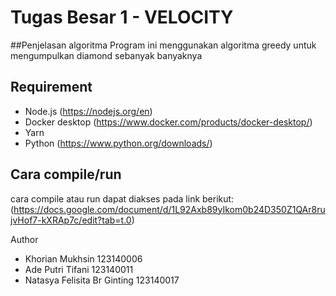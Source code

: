 # Tugas Besar 1 - VELOCITY

##Penjelasan algoritma
Program ini menggunakan algoritma greedy untuk mengumpulkan diamond sebanyak banyaknya

## Requirement
- Node.js (https://nodejs.org/en) 
- Docker desktop (https://www.docker.com/products/docker-desktop/) 
- Yarn
- Python (https://www.python.org/downloads/)

## Cara compile/run
cara compile atau run dapat diakses pada link berikut:
(https://docs.google.com/document/d/1L92Axb89yIkom0b24D350Z1QAr8rujvHof7-kXRAp7c/edit?tab=t.0)

Author
- Khorian Mukhsin 123140006
- Ade Putri Tifani 123140011
- Natasya Felisita Br Ginting 123140017
